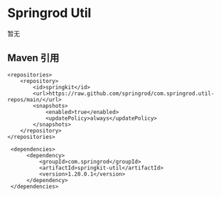 # Springrod Util
暂无
## Maven 引用
 
    <repositories> 
        <repository>
            <id>springkit</id>
            <url>https://raw.github.com/springrod/com.springrod.util-repos/main/</url>
            <snapshots>
                <enabled>true</enabled>
                <updatePolicy>always</updatePolicy>
            </snapshots> 
        </repository>
    </repositories> 
 
     <dependencies>
          <dependency>
              <groupId>com.springrod</groupId>
              <artifactId>springkit-util</artifactId>
              <version>1.20.0.1</version> 
          </dependency>
     </dependencies>
  
